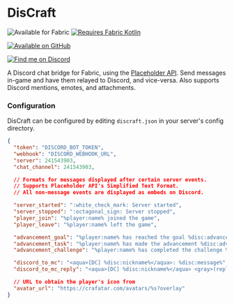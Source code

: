 # DisCraft

![Available for Fabric](https://raw.githubusercontent.com/gist/jenchanws/842eee8428e1e0aec20de4594878156a/raw/522a26e2c91cbafab79ddbbc6d942f1720249a8c/fabric.svg)
[![Requires Fabric Kotlin](https://raw.githubusercontent.com/gist/jenchanws/842eee8428e1e0aec20de4594878156a/raw/1fc7a8dfba76460bedba7fa0b5516b917815e39c/fabric-kotlin.svg)](https://modrinth.com/mod/fabric-language-kotlin)

[![Available on GitHub](https://raw.githubusercontent.com/gist/jenchanws/842eee8428e1e0aec20de4594878156a/raw/0dbefc2fcbec362d14f1689acb807183ceffdbe1/github.svg)](https://github.com/jenchanws/discraft)

<!--
[![Available on Modrinth](https://raw.githubusercontent.com/gist/jenchanws/842eee8428e1e0aec20de4594878156a/raw/0dbefc2fcbec362d14f1689acb807183ceffdbe1/modrinth.svg)](https://modrinth.com/mod/discraft)
-->

[![Find me on Discord](https://raw.githubusercontent.com/gist/jenchanws/842eee8428e1e0aec20de4594878156a/raw/0dbefc2fcbec362d14f1689acb807183ceffdbe1/discord.svg)](https://smp.littlechasiu.com/discord)

A Discord chat bridge for Fabric, using the [Placeholder API](https://placeholders.pb4.eu). Send messages in-game and have them relayed to Discord, and vice-versa. Also supports Discord mentions, emotes, and attachments.

### Configuration

DisCraft can be configured by editing `discraft.json` in your server's config directory.

```json
{
  "token": "DISCORD_BOT_TOKEN",
  "webhook": "DISCORD_WEBHOOK_URL",
  "server": 241543903,
  "chat_channel": 241543903,

  // Formats for messages displayed after certain server events.
  // Supports Placeholder API's Simplified Text Format.
  // All non-message events are displayed as embeds on Discord.

  "server_started": ":white_check_mark: Server started",
  "server_stopped": ":octagonal_sign: Server stopped",
  "player_join": "%player:name% joined the game",
  "player_leave": "%player:name% left the game",

  "advancement_goal": "%player:name% has reached the goal %disc:advancement%!",
  "advancement_task": "%player:name% has made the advancement %disc:advancement%!",
  "advancement_challenge": "%player:name% has completed the challenge %disc:advancement%!",

  "discord_to_mc": "<aqua>[DC] %disc:nickname%</aqua>: %disc:message%",
  "discord_to_mc_reply": "<aqua>[DC] %disc:nickname%</aqua> <gray>(reply to</gray> %disc:reply_to%<gray>)</gray>: %disc:message%",

  // URL to obtain the player's icon from
  "avatar_url": "https://crafatar.com/avatars/%s?overlay"
}
```
